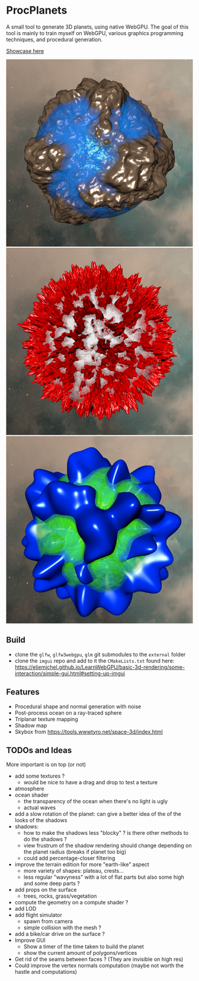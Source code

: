 # ProcPlanets

A small tool to generate 3D planets, using native WebGPU. The goal of this tool is mainly to train myself on WebGPU, various graphics programming techniques, and procedural generation.

[Showcase here](https://www.youtube.com/watch?v=k6khiZQBrrY)

![Example 1](./assets/planet_1.png "Example 1")
![Example 2](./assets/planet_2.png "Example 2")
![Example 3](./assets/planet_3.png "Example 3")

## Build

- clone the `glfw`, `glfw3webgpu`, `glm` git submodules to the `external` folder
- clone the `imgui` repo and add to it the `CMakeLists.txt` found here: https://eliemichel.github.io/LearnWebGPU/basic-3d-rendering/some-interaction/simple-gui.html#setting-up-imgui

## Features

- Procedural shape and normal generation with noise
- Post-process ocean on a ray-traced sphere
- Triplanar texture mapping
- Shadow map
- Skybox from https://tools.wwwtyro.net/space-3d/index.html 

## TODOs and Ideas

More important is on top (or not)

- add some textures ?
  - would be nice to have a drag and drop to test a texture
- atmosphere
- ocean shader
  - the transparency of the ocean when there's no light is ugly
  - actual waves
- add a slow rotation of the planet: can give a better idea of the of the looks of the shadows
- shadows:
  - how to make the shadows less "blocky" ? is there other methods to do the shadows ?
  - view frustrum of the shadow rendering should change depending on the planet radius (breaks if planet too big)
  - could add percentage-closer filtering
- improve the terrain edition for more "earth-like" aspect
  - more variety of shapes: plateau, crests... 
  - less regular "wavyness" with a lot of flat parts but also some high and some deep parts ?
- add props on the surface
  - trees, rocks, grass/vegetation
- compute the geometry on a compute shader ?
- add LOD
- add flight simulator
  - spawn from camera
  - simple collision with the mesh ?
- add a bike/car drive on the surface ?
- Improve GUI
  - Show a timer of the time taken to build the planet
  - show the current amount of polygons/vertices
- Get rid of the seams between faces ? (They are invisible on high res)
- Could improve the vertex normals computation (maybe not worth the hastle and computations)